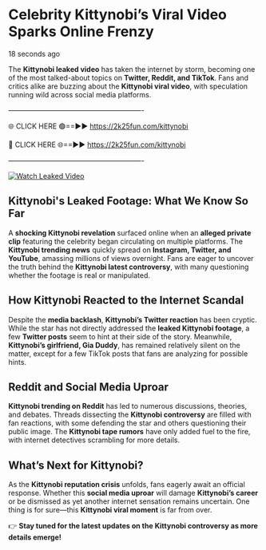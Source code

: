 # Celebrity Kittynobi’s Viral Video Sparks Online Frenzy

18 seconds ago

The **Kittynobi leaked video** has taken the internet by storm, becoming one of the most talked-about topics on **Twitter, Reddit, and TikTok**. Fans and critics alike are buzzing about the **Kittynobi viral video**, with speculation running wild across social media platforms.

———————————————————-

🌐 CLICK HERE 🟢==►► https://2k25fun.com/kittynobi

🔴 CLICK HERE 🌐==►► https://2k25fun.com/kittynobi

———————————————————-

[![Watch Leaked Video](https://miro.medium.com/v2/resize:fit:828/format:webp/1*cilzJN44JGOrTw9NJCrNHA.gif "Watch Leaked Video")](https://2k25fun.com/kittynobi)

## **Kittynobi's Leaked Footage: What We Know So Far**  
A **shocking Kittynobi revelation** surfaced online when an **alleged private clip** featuring the celebrity began circulating on multiple platforms. The **Kittynobi trending news** quickly spread on **Instagram, Twitter, and YouTube**, amassing millions of views overnight. Fans are eager to uncover the truth behind the **Kittynobi latest controversy**, with many questioning whether the footage is real or manipulated.  

## **How Kittynobi Reacted to the Internet Scandal**  
Despite the **media backlash**, **Kittynobi’s Twitter reaction** has been cryptic. While the star has not directly addressed the **leaked Kittynobi footage**, a few **Twitter posts** seem to hint at their side of the story. Meanwhile, **Kittynobi’s girlfriend, Gia Duddy**, has remained relatively silent on the matter, except for a few TikTok posts that fans are analyzing for possible hints.  

## **Reddit and Social Media Uproar**  
**Kittynobi trending on Reddit** has led to numerous discussions, theories, and debates. Threads dissecting the **Kittynobi controversy** are filled with fan reactions, with some defending the star and others questioning their public image. The **Kittynobi tape rumors** have only added fuel to the fire, with internet detectives scrambling for more details.  

## **What’s Next for Kittynobi?**  
As the **Kittynobi reputation crisis** unfolds, fans eagerly await an official response. Whether this **social media uproar** will damage **Kittynobi’s career** or be dismissed as yet another internet sensation remains uncertain. One thing is for sure—this **Kittynobi viral moment** is far from over.  

👉 **Stay tuned for the latest updates on the Kittynobi controversy as more details emerge!**  